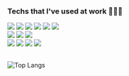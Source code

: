### Techs that I've used at work 👩🏻‍💻 <br />


<div>
  <img src="https://img.shields.io/badge/Sass-CC6699?style=flat&logo=sass&logoColor=white" /> 
  <img src="https://img.shields.io/badge/-Javascript-F7DF1E?style=flat&logo=javascript&logoColor=white" />
  <img src="https://img.shields.io/badge/TypeScript-3178C6?style=flat-square&logo=typescript&logoColor=white"/>
  <img src="https://img.shields.io/badge/React-61DAFB?style=flat-square&logo=react&logoColor=white"/>
  <img src="https://img.shields.io/badge/Redux-764ABC?style=flat-square&logo=redux&logoColor=white"/>
  <img src="https://img.shields.io/badge/Next.js-FFFFFF?style=flat-square&logo=nextdotjs&logoColor=black"/>
</div>

<div>
<img src="https://img.shields.io/badge/Node.js-339933?style=flat-square&logo=nodedotjs&logoColor=white"/>
<img src="https://img.shields.io/badge/Express-000000?style=flat-square&logo=express&logoColor=white"/>
<img src="https://img.shields.io/badge/Go-00ADD8?style=flat-square&logo=go&logoColor=white"/>
</div>

<div>
<img src="https://img.shields.io/badge/MariaDB-003545?style=flat-square&logo=mariadb&logoColor=white"/>
<img src="https://img.shields.io/badge/MongoDB-47A248?style=flat-square&logo=mongodb&logoColor=white"/>
<img src="https://img.shields.io/badge/PostgreSQL-4169E1?style=flat-square&logo=postgresql&logoColor=white"/>
<img src="https://img.shields.io/badge/AWS-232F3E?style=flat-square&logo=amazonaws&logoColor=white"/>
</div>
<br/>

![Top Langs](https://github-readme-stats.vercel.app/api/top-langs/?username=swssbw&layout=compact) 

<!-- ![Anurag's GitHub stats](https://github-readme-stats.vercel.app/api?username=swssbw&show_icons=true&theme=dracula) -->
